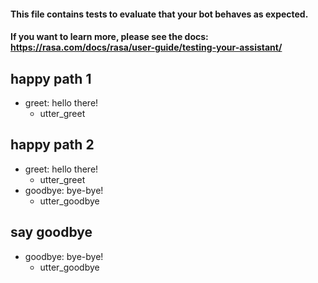 #### This file contains tests to evaluate that your bot behaves as expected.
#### If you want to learn more, please see the docs: https://rasa.com/docs/rasa/user-guide/testing-your-assistant/

## happy path 1
* greet: hello there!
  - utter_greet


## happy path 2
* greet: hello there!
  - utter_greet
* goodbye: bye-bye!
  - utter_goodbye


## say goodbye
* goodbye: bye-bye!
  - utter_goodbye
